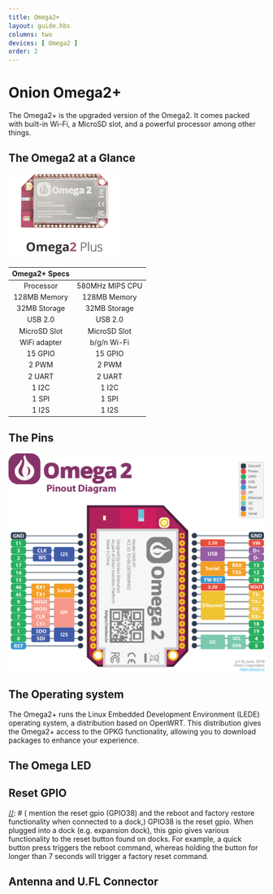 ```yaml
---
title: Omega2+
layout: guide.hbs
columns: two
devices: [ Omega2 ]
order: 2
---
```


# Onion Omega2+

The Omega2+ is the upgraded version of the Omega2. It comes packed with built-in Wi-Fi, a MicroSD slot, and a powerful processor among other things.

## The Omega2 at a Glance

![omega2Plus](../img/omega-2p-pic.png)

| Omega2+ Specs  | |
| :-------------: | :-------------:  |
| Processor | 580MHz MIPS CPU  |
| 128MB Memory | 128MB Memory  |
|  32MB Storage | 32MB Storage  |
| USB 2.0 | USB 2.0  |
| MicroSD Slot | MicroSD Slot  |
| WiFi adapter | b/g/n Wi-Fi  |
| 15 GPIO | 15 GPIO  |
| 2 PWM | 2 PWM  |
| 2 UART | 2 UART  |
| 1 I2C | 1 I2C  |
| 1 SPI |  1 SPI   |
| 1 I2S | 1 I2S  |

## The Pins

![pinout](../img/omega-2-pinout-diagram.png)

[//]: # (LATER: include section on the 50pin connector)


## The Operating system

[//]: # (Linux operating system: LEDE blah blah)
The Omega2+ runs the Linux Embedded Development Environment (LEDE) operating system, a distribution based on OpenWRT. This distribution gives the Omega2+ access to the OPKG functionality, allowing you to download packages to enhance your experience.

## The Omega LED

[//]: # ( Info on the Omega LED, state that it uses GPIO44, link to Omega LED article)

## Reset GPIO

[//]: # ( mention the reset gpio (GPIO38) and the reboot and factory restore functionality when connected to a dock,)
GPIO38 is the reset gpio. When plugged into a dock (e.g. expansion dock), this gpio gives various functionality to the reset button found on docks. For example, a quick button press triggers the reboot command, whereas holding the button for longer than 7 seconds will trigger a factory reset command.

[//]: # ( leave this out for now)
[//]: # ( ## MicroSD Card Slot)

[//]: # ( little explanation of the MicroSD Slot)
[//]: # ( images & explanation of proper sd card insertion and removal)

## Antenna and U.FL Connector

[//]: # ( Description of SMT antenna used on the Omega, mention that it's directional, have a diagram of the directionality)
[//]: # ( Describe that U.FL connector can be used to connect other, bigger antennas)

[//]: # ( leave this out for now)
[//]: # (## Mechanical Drawing)

[//]: # ( insert mechanical drawing image, link to repo)
